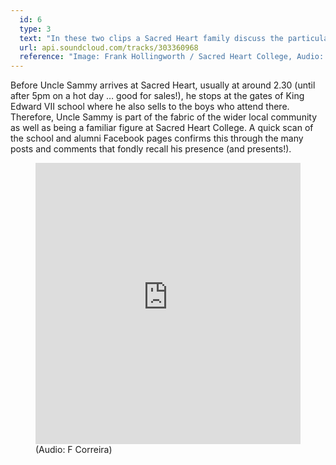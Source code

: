 ```yaml
---
  id: 6
  type: 3
  text: "In these two clips a Sacred Heart family discuss the particular way in which Uncle Sammy plays a part in their lives. "
  url: api.soundcloud.com/tracks/303360968 
  reference: "Image: Frank Hollingworth / Sacred Heart College, Audio: C Kamana"
---
```

Before Uncle Sammy arrives at Sacred Heart, usually at around 2.30 (until after 5pm on a hot day … good for sales!), he stops at the gates of King Edward VII school where he also sells to the boys who attend there.  Therefore, Uncle Sammy is part of the fabric of the wider local community as well as being a familiar figure at Sacred Heart College. A quick scan of the school and alumni Facebook pages confirms this through the many posts and comments that fondly recall his presence (and presents!).

<figure>
  <iframe width="100%" height="450" scrolling="no" frameborder="no" src="https://w.soundcloud.com/player/?url=https%3A//api.soundcloud.com/tracks/303362034&amp;auto_play=false&amp;hide_related=false&amp;show_comments=true&amp;show_user=true&amp;show_reposts=false&amp;visual=true"></iframe>

<figcaption>(Audio: F Correira)</figcaption>

</figure>
